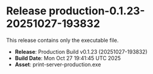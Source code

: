 # Release production-0.1.23-20251027-193832

This release contains only the executable file.

- **Release**: Production Build v0.1.23 (20251027-193832)
- **Build Date**: Mon Oct 27 19:41:45 UTC 2025
- **Asset**: print-server-production.exe
